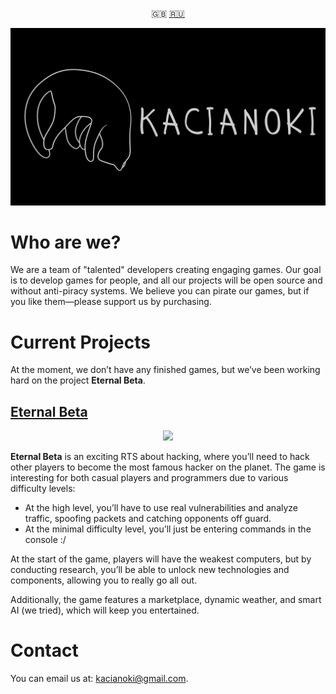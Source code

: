 <p align="center">
  <a>🇬🇧</a>
  <a href="https://github.com/Kacianoki/.github/blob/main/profile/README_RU.md">🇷🇺</a>
</p>

![Logo](https://github.com/Kacianoki/.github/blob/main/kacianoki/Kacianoki3840x2160.png?raw=true)
# Who are we?
We are a team of "talented" developers creating engaging games. Our goal is to develop games for people, and all our projects will be open source and without anti-piracy systems. We believe you can pirate our games, but if you like them—please support us by purchasing.

# Current Projects
At the moment, we don’t have any finished games, but we’ve been working hard on the project **Eternal Beta**.

## [Eternal Beta](https://github.com/Kacianoki/Eternal-Beta)
<p align="center">
  <img src="https://hits.seeyoufarm.com/api/count/incr/badge.svg?url=https%3A%2F%2Fgithub.com%2FKacianoki%2FEternal-Beta&count_bg=%2379C83D&title_bg=%23555555&icon=&icon_color=%23E7E7E7&title=hits&edge_flat=false"></img>
</p>

**Eternal Beta** is an exciting RTS about hacking, where you’ll need to hack other players to become the most famous hacker on the planet. The game is interesting for both casual players and programmers due to various difficulty levels:

- At the high level, you’ll have to use real vulnerabilities and analyze traffic, spoofing packets and catching opponents off guard.
- At the minimal difficulty level, you’ll just be entering commands in the console :/

At the start of the game, players will have the weakest computers, but by conducting research, you’ll be able to unlock new technologies and components, allowing you to really go all out.

Additionally, the game features a marketplace, dynamic weather, and smart AI (we tried), which will keep you entertained.

# Contact
You can email us at: kacianoki@gmail.com.
